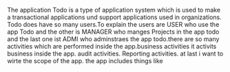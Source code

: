 The application Todo is a type of application system which is used to make a transactional applications und support applications used in organizations. Todo does have so many users.To explain the users are USER who use the app Todo and the other is MANAGER who manges Projects in the app todo and the last one ist ADMI who adminstraes the app todo.there are so many activities which are performed inside the app.business activities it activits business inside the app. audit activities. Reporting activities. at last i want to wirte the scope of the app. the app includes things like 